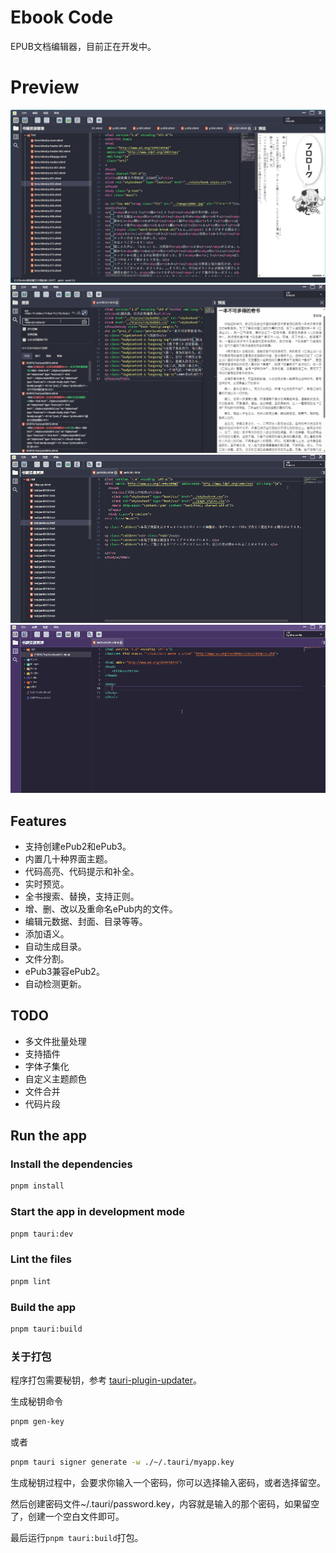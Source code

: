 #  Ebook Code

EPUB文档编辑器，目前正在开发中。

# Preview

![pre01.jpg](./res/pre01.jpg)
![pre02.gif](./res/pre02.gif)
![pre03.gif](./res/pre03.gif)
![pre04.gif](./res/pre04.gif)

## Features

* 支持创建ePub2和ePub3。
* 内置几十种界面主题。
* 代码高亮、代码提示和补全。
* 实时预览。
* 全书搜索、替换，支持正则。
* 增、删、改以及重命名ePub内的文件。
* 编辑元数据、封面、目录等等。
* 添加语义。
* 自动生成目录。
* 文件分割。
* ePub3兼容ePub2。
* 自动检测更新。

## TODO

* 多文件批量处理
* 支持插件
* 字体子集化
* 自定义主题颜色
* 文件合并
* 代码片段

## Run the app

### Install the dependencies

```bash
pnpm install
```

### Start the app in development mode

```bash
pnpm tauri:dev
```

### Lint the files

```bash
pnpm lint
```

### Build the app

```bash
pnpm tauri:build
```

### 关于打包

程序打包需要秘钥，参考 [tauri-plugin-updater](https://v2.tauri.app/plugin/updater)。

生成秘钥命令

```bash
pnpm gen-key
```

或者

```bash
pnpm tauri signer generate -w ./~/.tauri/myapp.key
```

生成秘钥过程中，会要求你输入一个密码，你可以选择输入密码，或者选择留空。

然后创建密码文件~/.tauri/password.key，内容就是输入的那个密码，如果留空了，创建一个空白文件即可。

最后运行`pnpm tauri:build`打包。